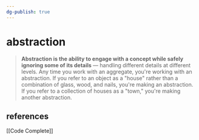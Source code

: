 ```yaml
---
dg-publish: true
---
```

# abstraction

> **Abstraction is the ability to engage with a concept while safely ignoring some of its details** — handling different details at different levels. Any time you work with an aggregate, you're working with an abstraction. If you refer to an object as a "house" rather than a combination of glass, wood, and nails, you're making an abstraction. If you refer to a collection of houses as a "town," you're making another abstraction.



## references

[[Code Complete]]

